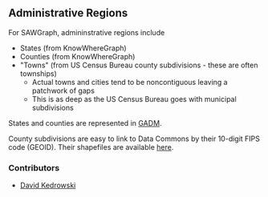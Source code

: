 ## Administrative Regions
For SAWGraph, admininstrative regions include
* States (from KnowWhereGraph)
* Counties (from KnowWhereGraph)
* "Towns" (from US Census Bureau county subdivisions - these are often townships)
  * Actual towns and cities tend to be noncontiguous leaving a patchwork of gaps
  * This is as deep as the US Census Bureau goes with municipal subdivisions

States and counties are represented in [GADM](https://gadm.org/data.html).

County subdivisions are easy to link to Data Commons by their 10-digit FIPS code (GEOID).
Their shapefiles are available [here](https://www.census.gov/cgi-bin/geo/shapefiles/index.php).

### Contributors
* [David Kedrowski](https://github.com/dkedrowski)
